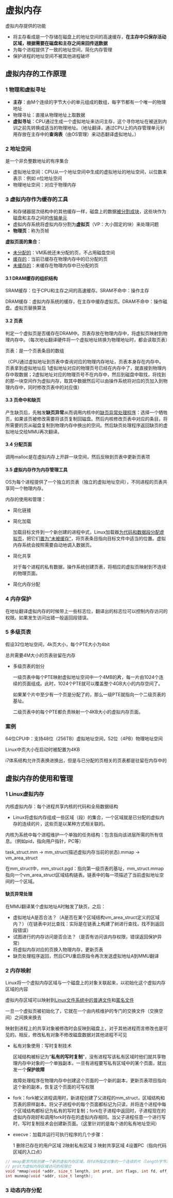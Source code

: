 # 虚拟内存
虚拟内存提供的功能

- 将主存看成是一个存储在磁盘上的地址空间的高速缓存，**在主存中只保存活动区域，根据需要在磁盘和主存之间来回传送数据**
- 为每个进程提供了一致的地址空间，简化内存管理
- 保护进程的地址空间不被其他进程破坏



## 虚拟内存的工作原理

### 1 物理和虚拟寻址
- **主存**：由M个连续的字节大小的单元组成的数组，每字节都有一个唯一的物理地址
- 物理寻址：直接从物理地址上取数据
- **虚拟寻址**：CPU通过生成一个虚拟地址来访问主存，这个寻你地址在被送到内训之前先转换成适当的物理地址。（地址翻译，通过CPU上的内存管理单元利用存放在主存中的**查询表**（由OS管理）来动态翻译虚拟地址。）

### 2 地址空间
是一个非负整数地址的有序集合
- 虚拟地址空间：CPU从一个地址空间中生成的虚拟地址的地址空间，以位数来表示：例如 n位地址空间
- 物理地址空间：对应于物理内存

### 3 虚拟内存作为缓存的工具
- 和存储器层次结构中的其他缓存一样，磁盘上的数据<u>被分割成块</u>，这些块作为磁盘和主存之间的<u>传输单元</u>
- 虚拟内存系统将虚拟内存分割为**虚拟页**（VP：大小固定的块）来处理问题
- **物理页**：称为页帧

**虚拟页面的集合：**

- <u>未分配的</u>：VM系统还未分配的页，不占用磁盘空间
- <u>缓存的</u>：当前已缓存在物理内存中的已分配的页
- <u>未缓存的</u>：未缓存在物理内存中已分配的页

#### 3.1 DRAM缓存的组织结构

SRAM缓存：位于CPU和主存之间的高速缓存。SRAM不命中：操作主存

DRAM缓存：虚拟内存系统的缓存，在主存中缓存虚拟页。DRAM不命中：操作磁盘。虚拟页替换算法

#### 3.2 页表

判定一个虚拟页是否缓存在DRAM中。页表存放在物理内存中，将虚拟页映射到物理内存中。（每次地址翻译硬件将一个虚拟地址转换为物理地址时，都会读取页表）

页表：是一个页表条目的数组



（CPU通过虚拟地址到页表中查询对应的物理内存地址，页表本身存在内存中。页表拿到虚拟地址后 1虚拟地址对应的物理页号已经在内存中了，就直接到物理内存中取数据；2虚拟地址对应的物理页号不在内存中，然后到磁盘中取找，将找到的那一块空间作为虚拟内存，取其中数据然后可以由操作系统将对应的页加入到物理内存中，同时修改页表中的对应值）

#### 3.3 页命中和缺页

产生缺页后，先触发**缺页异常**从而调用内核中的<u>缺页异常处理程序</u>：选择一个牺牲页，如果该页被修改需要将该页复制回磁盘。然后内核修改页表中对应的条目，将所需要的页从磁盘复制到物理内存中换出的空间。然后缺页处理程序返回缺页的虚拟地址交给MMU再次翻译。

#### 3.4 分配页面

调用malloc是在虚拟内存上开辟一块空间，然后反映到页表中更新页表项

#### 3.5 虚拟内存作为内存管理工具

OS为每个进程提供了一个独立的页表（独立的虚拟地址空间），不同进程的页表共享同一个物理内存。

内存的使用和管理：

- 简化链接

- 简化加载

  ​	加载目标文件到一个新创建的进程中式，Linux加载器<u>为代码和数据段分配虚拟页</u>，把它们<u>置为“未被缓存”</u>，将页表条目指向目标文件中适当的位置。虚拟内存系统会按照需要自动地调入数据页。

- 简化共享

  ​	对于每个进程的私有数据，操作系统创建页表，将相应的虚拟页映射到不连续的物理页面。

- 简化内存分配

### 4 内存保护

在地址翻译虚拟内存的时候带上一些标志位，翻译出的标志位可以控制内存访问的权限。如果发生访问出错一般返回段错误。

### 5 多级页表

假设32位地址空间，4k页大小，每个PTE大小为4bit 

总共需要4M大小的页表驻留在内存

- 多级页表的划分

  一级页表中每个PTE映射虚拟地址空间中一个4MB的**片**，每一片由1024个连续的页面组成。此时，1024个PTE就可以覆盖整个4GB大小的内存空间了。

  如果某个片中至少有一个页是分配了的，那么一级PTE就指向一个二级页表的基址。

  二级页表中的每个PTE都负责映射一个4KB大小的虚拟内存页面。

### 案例

64位CPU中：支持48位（256TB）虚拟地址空间，52位（4PB）物理地址空间

Linux中页大小在启动时被配置为4KB

i7体系结构允许页表换进换出，但是与已分配的页相关的页表都是驻留在内存中的





## 虚拟内存的使用和管理

### 1 Linux虚拟内存

内核虚拟内存：每个进程共享内核的代码和全局数据结构

- Linux将虚拟内存组成一些区域（段）的集合，一个区域就是已分配的虚拟内存的连续的片，这些页是以某种方式相关联的。

内核为系统中每个进程维护一个单独的任务结构：包含指向该进层所需的所有信息。（例如pid，指向用户指针，PC等）

task_struct.mm  -> mm_struct(描述虚拟内存当前的状态).mmap -> vm_area_struct

在mm_struct中，mm_struct.pgd：指向第一级页表的基址，mm_struct.mmap指向一个vm_area_struct区域结构链表。链表中的每一项描述了当前虚拟地址空间的一个区域。

#### 缺页异常处理

在MMU翻译某个虚拟地址A时触发了缺页，之后：

- 虚拟地址A是否合法？（A是否在某个区域结构vm_area_struct定义的区域内？）（在链表中对比查找：实际是在链表上构建了树进行查找，找不到返回段错误）
- 试图进行的内存访问是否合法？（是否有访问该内存权限，错误返回保护异常）
- 将虚拟内存对应的页换入物理内存，更新页表
- 缺页处理程序返回，然后CPU重启原指令再次发送虚拟地址A到MMU翻译



### 2 内存映射

Linux将一个虚拟内存区域与一个磁盘上的对象关联起来，以初始化这个虚拟内存区域的内容

虚拟内存区域可以映射到<u>Linux文件系统中的普通文件</u>和<u>匿名文件</u>

一旦一个虚拟页被初始化了，它就在一个由内核维护的专门的交换文件（交换空间）之间换来换去

映射到进程上的共享对象被修改时会反映到磁盘上，对于其他进程而言修改也是可见的。相反，修改私有对象不修改磁盘数据对其他进程不可见



- 私有对象使用：写时复制技术

  区域结构被标记为“**私有的写时复制**”，没有进程写该私有区域时他们就共享物理内存中对象的一个单独副本，一旦有进程要写私有区域中的某个页面，就出发一个**保护故障**

  故障处理程序在物理内存中创建这个页面的一个新的副本，更新页表项目指向这个新的副本，恢复这个页面的可写权限

- fork：fork被父进程调用时，新进程创建了父进程的mm_struct，区域结构和页表的原样副本。将父子进程中的每个页面都标记为只读，并将连个进程中每个区域结构都标记为私有的写时复制；fork在子进程中返回时，子进程现在的虚拟内存刚好和调用fork时存在的虚拟内存相同。当父子进程任意一个进行写时，写时复制技术会创建新页面。（这里针对的是每个进的私有地址空间）

- execve：加载并运行可执行程序的几个步骤：

  1 删除已存在的用户区域  2映射私有区域  3 映射共享区域  4设置PC（指向代码区域的入口点）

```c
// mmap要求内核创建一个新的虚拟内存区域，将fd所指定对象的一个连续的片（length字节）映射到这个新的区域
// prot为虚拟内存区域访问的权限位
void *mmap(void *addr, size_t length, int prot, int flags, int fd, off_t offset);
int munmap(void *addr, size_t length);
```



### 3 动态内存分配

